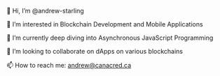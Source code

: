  👋 Hi, I’m @andrew-starling
 
 👀 I’m interested in Blockchain Development and Mobile Applications

 🌱 I’m currently deep diving into Asynchronous JavaScript Programming

 💞️ I’m looking to collaborate on dApps on various blockchains

 📫 How to reach me: andrew@canacred.ca

<!---
andrew-starling/andrew-starling is a ✨ special ✨ repository because its `README.md` (this file) appears on your GitHub profile.
You can click the Preview link to take a look at your changes.
--->
